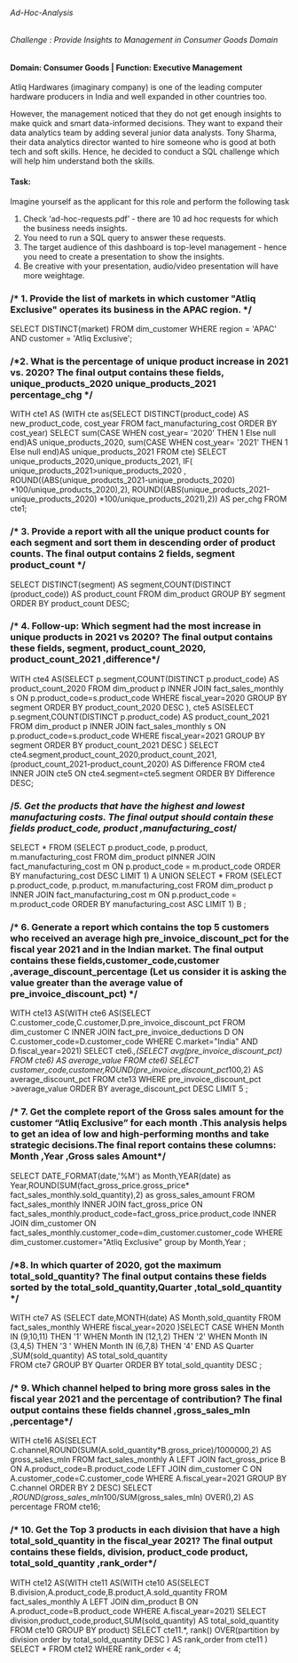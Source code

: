 ###### Ad-Hoc-Analysis


###### Challenge : Provide Insights to Management in Consumer Goods Domain

#### Domain:  Consumer Goods | Function: Executive Management

Atliq Hardwares (imaginary company) is one of the leading computer hardware producers in India and well expanded in other countries too.

However, the management noticed that they do not get enough insights to make quick and smart data-informed decisions. They want to expand their data analytics team by adding several junior data analysts. Tony Sharma, their data analytics director wanted to hire someone who is good at both tech and soft skills. Hence, he decided to conduct a SQL challenge which will help him understand both the skills.

#### Task:  

Imagine yourself as the applicant for this role and perform the following task

1.    Check ‘ad-hoc-requests.pdf’ - there are 10 ad hoc requests for which the business needs insights.
2.    You need to run a SQL query to answer these requests. 
3.    The target audience of this dashboard is top-level management - hence you need to create a presentation to show the insights.
4.    Be creative with your presentation, audio/video presentation will have more weightage.



### /* 1. Provide the list of markets in which customer "Atliq Exclusive" operates its business in the APAC region.  */

SELECT DISTINCT(market) FROM dim_customer WHERE region = 'APAC' AND customer = 'Atliq Exclusive';


### /*2. What is the percentage of unique product increase in 2021 vs. 2020? The final output contains these fields, unique_products_2020 unique_products_2021 percentage_chg  */

WITH cte1 AS (WITH cte as(SELECT DISTINCT(product_code) AS new_product_code,
cost_year FROM fact_manufacturing_cost ORDER BY  cost_year) 
 SELECT 
        sum(CASE WHEN cost_year= '2020'  THEN 1 Else null end)AS unique_products_2020,
        sum(CASE WHEN cost_year= '2021'  THEN 1 Else null end)AS unique_products_2021
 FROM cte) SELECT unique_products_2020,unique_products_2021,
                IF( unique_products_2021>unique_products_2020 ,
                ROUND((ABS(unique_products_2021-unique_products_2020) *100/unique_products_2020),2),
                ROUND((ABS(unique_products_2021-unique_products_2020) *100/unique_products_2021),2)) AS 
                 per_chg
FROM cte1;

### /* 3. Provide a report with all the unique product counts for each segment and sort them in descending order of product counts. The final output contains 2 fields, segment product_count  */

SELECT DISTINCT(segment) AS segment,COUNT(DISTINCT (product_code)) AS product_count FROM dim_product
GROUP BY segment
ORDER BY product_count DESC;
 
### /* 4. Follow-up: Which segment had the most increase in unique products in 2021 vs 2020? The final output contains these fields, segment, product_count_2020, product_count_2021 ,difference*/
 
WITH cte4 AS(SELECT p.segment,COUNT(DISTINCT p.product_code) AS product_count_2020 FROM dim_product p
          INNER JOIN fact_sales_monthly s ON p.product_code=s.product_code WHERE fiscal_year=2020 
          GROUP BY segment ORDER BY product_count_2020 DESC ),
      cte5 AS(SELECT p.segment,COUNT(DISTINCT p.product_code) AS product_count_2021 FROM dim_product p
      INNER JOIN fact_sales_monthly s ON p.product_code=s.product_code WHERE fiscal_year=2021 GROUP BY segment
	  ORDER BY product_count_2021 DESC )
SELECT cte4.segment,product_count_2020,product_count_2021,(product_count_2021-product_count_2020)
AS Difference FROM cte4 INNER JOIN cte5 ON cte4.segment=cte5.segment ORDER BY Difference DESC;
                            
### /*5. Get the products that have the highest and lowest manufacturing costs. The final output should contain these fields product_code, product ,manufacturing_cost*/ 

SELECT  * FROM
    (SELECT  p.product_code, p.product, m.manufacturing_cost FROM
     dim_product pINNER JOIN fact_manufacturing_cost m ON p.product_code = m.product_code
    ORDER BY manufacturing_cost DESC LIMIT 1) A 
UNION 
SELECT * FROM
    (SELECT p.product_code, p.product, m.manufacturing_cost FROM
     dim_product p INNER JOIN fact_manufacturing_cost m ON p.product_code = m.product_code
    ORDER BY manufacturing_cost ASC
    LIMIT 1) B
;
 


### /* 6. Generate a report which contains the top 5 customers who received an average high pre_invoice_discount_pct for the fiscal year 2021 and in the Indian market. The final output contains these fields,customer_code,customer ,average_discount_percentage (Let us consider it is asking the value  greater than the average value of pre_invoice_discount_pct) */

WITH cte13 AS(WITH cte6 AS(SELECT C.customer_code,C.customer,D.pre_invoice_discount_pct FROM dim_customer C 
INNER JOIN fact_pre_invoice_deductions D ON C.customer_code=D.customer_code WHERE C.market="India" AND D.fiscal_year=2021) 
SELECT cte6.*,(SELECT avg(pre_invoice_discount_pct) FROM cte6) AS average_value FROM cte6) 
SELECT customer_code,customer,ROUND(pre_invoice_discount_pct*100,2) AS average_discount_pct FROM cte13 WHERE pre_invoice_discount_pct >average_value ORDER BY average_discount_pct DESC LIMIT 5 ;


### /* 7. Get the complete report of the Gross sales amount for the customer “Atliq Exclusive” for each month .This analysis helps to get an idea of low and high-performing months and take strategic decisions.The final report contains these columns: Month ,Year ,Gross sales Amount*/

SELECT DATE_FORMAT(date,'%M') as Month,YEAR(date) as Year,ROUND(SUM(fact_gross_price.gross_price*
fact_sales_monthly.sold_quantity),2) as gross_sales_amount FROM fact_sales_monthly 
INNER JOIN fact_gross_price ON  fact_sales_monthly.product_code=fact_gross_price.product_code
INNER JOIN dim_customer ON fact_sales_monthly.customer_code=dim_customer.customer_code
WHERE dim_customer.customer="Atliq Exclusive" group by Month,Year ;

### /*8. In which quarter of 2020, got the maximum total_sold_quantity? The final output contains these fields sorted by the total_sold_quantity,Quarter ,total_sold_quantity */

WITH cte7 AS (SELECT date,MONTH(date) AS Month,sold_quantity FROM fact_sales_monthly 
WHERE fiscal_year=2020 )SELECT  CASE WHEN Month IN (9,10,11) THEN '1' 
										   WHEN Month IN (12,1,2) THEN '2' 
                                           WHEN Month IN (3,4,5) THEN '3 '
                                           WHEN Month IN (6,7,8) THEN '4' 
                                       END AS Quarter ,SUM(sold_quantity) AS total_sold_quantity   
                           FROM cte7  GROUP BY Quarter ORDER BY total_sold_quantity DESC  ;
 
 ### /* 9. Which channel helped to bring more gross sales in the fiscal year 2021 and the percentage of contribution? The final output contains these fields channel ,gross_sales_mln ,percentage*/
 
 WITH cte16 AS(SELECT C.channel,ROUND(SUM(A.sold_quantity*B.gross_price)/1000000,2) AS gross_sales_mln
 FROM fact_sales_monthly A 
 LEFT JOIN fact_gross_price B ON A.product_code=B.product_code
 LEFT JOIN dim_customer C ON A.customer_code=C.customer_code 
 WHERE A.fiscal_year=2021 GROUP BY C.channel  ORDER BY 2 DESC)
 SELECT *,ROUND(gross_sales_mln*100/SUM(gross_sales_mln) OVER(),2) AS percentage FROM cte16;
 
 
 ### /* 10. Get the Top 3 products in each division that have a high total_sold_quantity in the fiscal_year 2021? The final output contains these fields, division, product_code product, total_sold_quantity ,rank_order*/

WITH cte12 AS(WITH cte11 AS(WITH cte10 AS(SELECT B.division,A.product_code,B.product,A.sold_quantity FROM fact_sales_monthly A 
LEFT JOIN dim_product B ON A.product_code=B.product_code WHERE A.fiscal_year=2021) 
SELECT  division,product_code,product,SUM(sold_quantity) AS total_sold_quantity
FROM cte10 GROUP BY product) SELECT cte11.*,
rank() OVER(partition by division order by total_sold_quantity DESC  ) AS rank_order from cte11 )
SELECT * FROM cte12 WHERE rank_order < 4;
  
  

